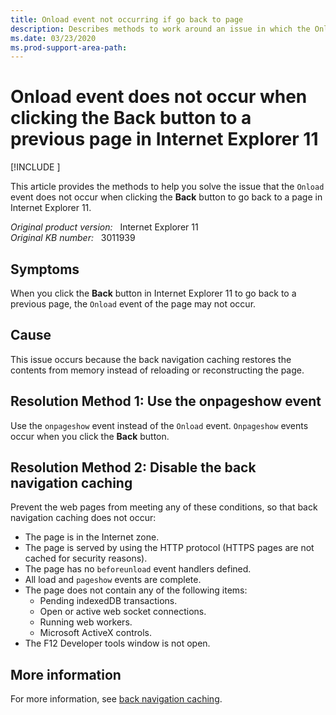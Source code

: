 ```yaml
---
title: Onload event not occurring if go back to page
description: Describes methods to work around an issue in which the Onload event does not occur when clicking the Back button to return to a previous page in Internet Explorer 11.
ms.date: 03/23/2020
ms.prod-support-area-path: 
---
```

# Onload event does not occur when clicking the Back button to a previous page in Internet Explorer 11

[!INCLUDE [](../includes/browsers-important.md)]

This article provides the methods to help you solve the issue that the `Onload` event does not occur when clicking the **Back** button to go back to a page in Internet Explorer 11.

_Original product version:_ &nbsp; Internet Explorer 11  
_Original KB number:_ &nbsp; 3011939

## Symptoms

When you click the **Back** button in Internet Explorer 11 to go back to a previous page, the `Onload` event of the page may not occur.

## Cause

This issue occurs because the back navigation caching restores the contents from memory instead of reloading or reconstructing the page.

## Resolution Method 1: Use the onpageshow event

Use the `onpageshow` event instead of the `Onload` event. `Onpageshow` events occur when you click the **Back** button.

## Resolution Method 2: Disable the back navigation caching

Prevent the web pages from meeting any of these conditions, so that back navigation caching does not occur:

- The page is in the Internet zone.
- The page is served by using the HTTP protocol (HTTPS pages are not cached for security reasons).
- The page has no `beforeunload` event handlers defined.
- All load and `pageshow` events are complete.
- The page does not contain any of the following items:
  - Pending indexedDB transactions.
  - Open or active web socket connections.
  - Running web workers.
  - Microsoft ActiveX controls.
- The F12 Developer tools window is not open.

## More information

For more information, see [back navigation caching](/previous-versions/windows/internet-explorer/ie-developer/dev-guides/dn265017(v=vs.85)).
